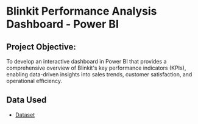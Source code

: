 # Blinkit Performance Analysis Dashboard - Power BI
## Project Objective:
To develop an interactive dashboard in Power BI that provides a comprehensive overview of Blinkit's key performance indicators (KPIs), enabling data-driven insights into sales trends, customer satisfaction, and operational efficiency.

## Data Used
- <a href="https://github.com/ambikalokre/Blinkit_Power-BI-Dashboard/blob/main/BlinkIT%20Grocery%20Data.xlsx">Dataset</a>


